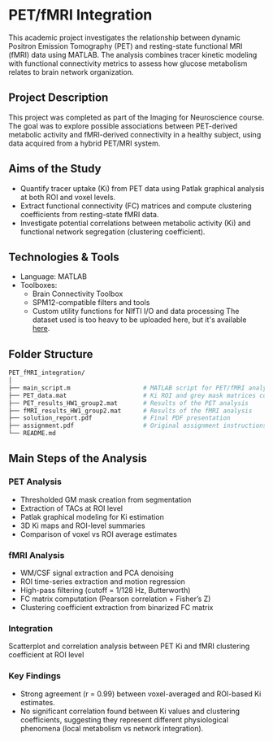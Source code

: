 # PET/fMRI Integration

This academic project investigates the relationship between dynamic Positron Emission Tomography (PET) and resting-state functional MRI (fMRI) data using MATLAB. The analysis combines tracer kinetic modeling with functional connectivity metrics to assess how glucose metabolism relates to brain network organization.

## Project Description
This project was completed as part of the Imaging for Neuroscience course. The goal was to explore possible associations between PET-derived metabolic activity and fMRI-derived connectivity in a healthy subject, using data acquired from a hybrid PET/MRI system.

## Aims of the Study
- Quantify tracer uptake (Ki) from PET data using Patlak graphical analysis at both ROI and voxel levels.
- Extract functional connectivity (FC) matrices and compute clustering coefficients from resting-state fMRI data.
- Investigate potential correlations between metabolic activity (Ki) and functional network segregation (clustering coefficient).

## Technologies & Tools
- Language: MATLAB
- Toolboxes:
  - Brain Connectivity Toolbox
  - SPM12-compatible filters and tools
  - Custom utility functions for NIfTI I/O and data processing
The dataset used is too heavy to be uploaded here, but it's available [here](https://drive.google.com/drive/folders/1LaK51OAIB6LonDEf_wV95aNQOutJtqCT?usp=share_link).

## Folder Structure
```bash
PET_fMRI_integration/
│
├── main_script.m                    # MATLAB script for PET/fMRI analysis
├── PET_data.mat                     # Ki ROI and grey mask matrices computed during the first PET analysis, used in the final integration with fMRI
├── PET_results_HW1_group2.mat       # Results of the PET analysis
├── fMRI_results_HW1_group2.mat      # Results of the fMRI analysis
├── solution_report.pdf              # Final PDF presentation
├── assignment.pdf                   # Original assignment instructions
└── README.md
```

## Main Steps of the Analysis

### PET Analysis
- Thresholded GM mask creation from segmentation
- Extraction of TACs at ROI level
- Patlak graphical modeling for Ki estimation
- 3D Ki maps and ROI-level summaries
- Comparison of voxel vs ROI average estimates

### fMRI Analysis
- WM/CSF signal extraction and PCA denoising
- ROI time-series extraction and motion regression
- High-pass filtering (cutoff = 1/128 Hz, Butterworth)
- FC matrix computation (Pearson correlation + Fisher’s Z)
- Clustering coefficient extraction from binarized FC matrix

### Integration
Scatterplot and correlation analysis between PET Ki and fMRI clustering coefficient at ROI level

### Key Findings
- Strong agreement (r = 0.99) between voxel-averaged and ROI-based Ki estimates.
- No significant correlation found between Ki values and clustering coefficients, suggesting they represent different physiological phenomena (local metabolism vs network integration).
